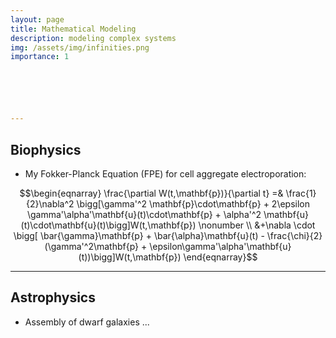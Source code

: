```yaml
---
layout: page
title: Mathematical Modeling
description: modeling complex systems
img: /assets/img/infinities.png
importance: 1






---
```


## Biophysics

* My Fokker-Planck Equation (FPE) for cell aggregate electroporation:

$$\begin{eqnarray}
\frac{\partial W(t,\mathbf{p})}{\partial t} =& \frac{1}{2}\nabla^2 \bigg[\gamma'^2 \mathbf{p}\cdot\mathbf{p} + 2\epsilon \gamma'\alpha'\mathbf{u}(t)\cdot\mathbf{p} + \alpha'^2 \mathbf{u}(t)\cdot\mathbf{u}(t)\bigg]W(t,\mathbf{p}) \nonumber \\
&+\nabla \cdot \bigg[ \bar{\gamma}\mathbf{p} + \bar{\alpha}\mathbf{u}(t) - \frac{\chi}{2}(\gamma'^2\mathbf{p} + \epsilon\gamma'\alpha'\mathbf{u}(t))\bigg]W(t,\mathbf{p})
\end{eqnarray}$$





---

## Astrophysics

* Assembly of dwarf galaxies ...
